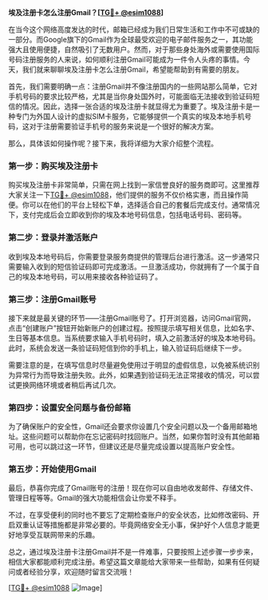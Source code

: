 **埃及注册卡怎么注册Gmail？[[TG💪+ @esim1088](https://t.me/s/esim1088)]**

在当今这个网络高度发达的时代，邮箱已经成为我们日常生活和工作中不可或缺的一部分。而Google旗下的Gmail作为全球最受欢迎的电子邮件服务之一，其功能强大且使用便捷，自然吸引了无数用户。然而，对于那些身处海外或需要使用国际号码注册服务的人来说，如何顺利注册Gmail可能成为一件令人头疼的事情。今天，我们就来聊聊埃及注册卡怎么注册Gmail，希望能帮助到有需要的朋友。

首先，我们需要明确一点：注册Gmail并不像注册国内的一些网站那么简单，它对手机号码的要求比较严格，尤其是当你身处国外时，可能面临无法接收到验证码短信的情况。因此，选择一张合适的埃及注册卡就显得尤为重要了。埃及注册卡是一种专门为外国人设计的虚拟SIM卡服务，它能够提供一个真实的埃及本地手机号码，这对于注册需要验证手机号的服务来说是一个很好的解决方案。

那么，具体该如何操作呢？接下来，我将详细为大家介绍整个流程。

### 第一步：购买埃及注册卡

购买埃及注册卡非常简单，只需在网上找到一家信誉良好的服务商即可。这里推荐大家关注一下[TG💪+ @esim1088](https://t.me/s/esim1088)，他们提供的服务不仅价格实惠，而且操作简便。你可以在他们的平台上轻松下单，选择适合自己的套餐后完成支付。通常情况下，支付完成后会立即收到你的埃及本地号码信息，包括电话号码、密码等。

### 第二步：登录并激活账户

收到埃及本地号码后，你需要登录服务商提供的管理后台进行激活。这一步通常只需要输入收到的短信验证码即可完成激活。一旦激活成功，你就拥有了一个属于自己的埃及本地号码，可以用来接收各种验证码了。

### 第三步：注册Gmail账号

接下来就是最关键的环节——注册Gmail账号了。打开浏览器，访问Gmail官网，点击“创建账户”按钮开始新账户的创建过程。按照提示填写相关信息，比如名字、生日等基本信息。当系统要求输入手机号码时，填入之前激活好的埃及本地号码。此时，系统会发送一条验证码短信到你的手机上，输入验证码后继续下一步。

需要注意的是，在填写信息时尽量避免使用过于明显的虚假信息，以免被系统识别为异常行为而导致注册失败。此外，如果遇到验证码无法正常接收的情况，可以尝试更换网络环境或者稍后再试几次。

### 第四步：设置安全问题与备份邮箱

为了确保账户的安全性，Gmail还会要求你设置几个安全问题以及一个备用邮箱地址。这些问题可以帮助你在忘记密码时找回账户。当然，如果你暂时没有其他邮箱可用，也可以跳过这一环节，但建议还是尽量完成设置以提高账户安全性。

### 第五步：开始使用Gmail

最后，恭喜你完成了Gmail账号的注册！现在你可以自由地收发邮件、存储文件、管理日程等等。Gmail的强大功能相信会让你爱不释手。

不过，在享受便利的同时也不要忘了定期检查账户的安全状态，比如修改密码、开启双重认证等措施都是非常必要的。毕竟网络安全无小事，保护好个人信息才能更好地享受互联网带来的乐趣。

总之，通过埃及注册卡注册Gmail并不是一件难事，只要按照上述步骤一步步来，相信大家都能顺利完成注册。希望这篇文章能给大家带来一些帮助，如果有任何疑问或者经验分享，欢迎随时留言交流哦！

[[TG💪+ @esim1088](https://t.me/s/esim1088) ![Image](https://i.postimg.cc/4NQfJmqS/Snipaste-2025-05-13-00-14-12.png)]
